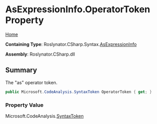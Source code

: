 # AsExpressionInfo\.OperatorToken Property

[Home](../../../../../README.md)

**Containing Type**: Roslynator\.CSharp\.Syntax\.[AsExpressionInfo](../README.md)

**Assembly**: Roslynator\.CSharp\.dll

## Summary

The "as" operator token\.

```csharp
public Microsoft.CodeAnalysis.SyntaxToken OperatorToken { get; }
```

### Property Value

Microsoft\.CodeAnalysis\.[SyntaxToken](https://docs.microsoft.com/en-us/dotnet/api/microsoft.codeanalysis.syntaxtoken)

